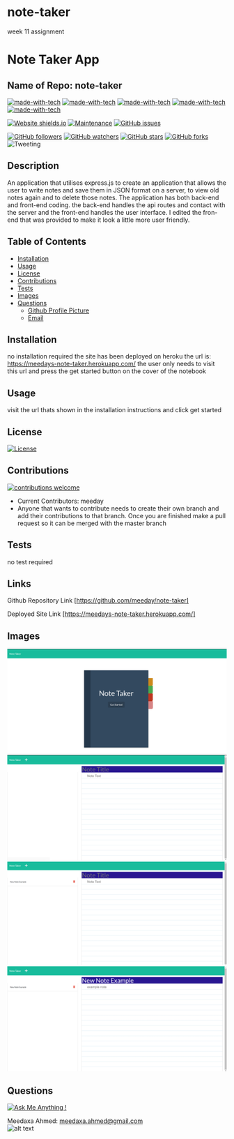 # note-taker
week 11 assignment

 # **Note Taker App**

  ## Name of Repo: note-taker
  [![made-with-tech](https://img.shields.io/badge/Made%20with-HTML-1f425f.svg)](https://shields.io/)
 [![made-with-tech](https://img.shields.io/badge/Made%20with-JavaScript-1f425f.svg)](https://shields.io/)
 [![made-with-tech](https://img.shields.io/badge/Made%20with-CSS-1f425f.svg)](https://shields.io/)
 [![made-with-tech](https://img.shields.io/badge/Made%20with-Node-1f425f.svg)](https://shields.io/)
 [![made-with-tech](https://img.shields.io/badge/Made%20with-Other-1f425f.svg)](https://shields.io/)
 
  [![Website shields.io](https://img.shields.io/website-up-down-green-red/http/shields.io.svg)](http://shields.io/) [![Maintenance](https://img.shields.io/badge/Maintained%3F-yes-green.svg)](https://shields.io/)
  [![GitHub issues](https://img.shields.io/github/issues/meeday/note-taker.svg)](https://GitHub.com/meeday/note-taker/issues/)

  [![GitHub followers](https://img.shields.io/github/followers/meeday.svg?style=social&label=Follow&maxAge=2592000)](https://github.com/meeday?tab=followers)
  [![GitHub watchers](https://img.shields.io/github/watchers/meeday/note-taker.svg?style=social&label=Watch&maxAge=2592000)](https://GitHub.com/meeday/note-taker/watchers/)
  [![GitHub stars](https://img.shields.io/github/stars/meeday/note-taker.svg?style=social&label=Star&maxAge=2592000)](https://GitHub.com/meeday/note-taker/stargazers/)
  [![GitHub forks](https://img.shields.io/github/forks/meeday/note-taker.svg?style=social&label=Fork&maxAge=2592000)](https://GitHub.com/meeday/note-taker/network/)
  ![Tweeting](https://img.shields.io/twitter/url/http/shields.io.svg?style=social)

  ## __Description__
  An application that utilises express.js to create an application that allows the user to write notes and save them in JSON format on a server, to view old notes again and to delete those notes. The application has both back-end and front-end coding. the back-end handles the api routes and contact with the server and the front-end handles the user interface. I edited the fron-end that was provided to make it look a little more user friendly.
  
  ## __Table of Contents__
  * [Installation](#installation)
  * [Usage](#usage)
  * [License](#license)
  * [Contributions](#contributions)
  * [Tests](#tests)
  * [Images](#images)
  * [Questions](#questions)
    *   [Github Profile Picture](#githubprofile)
    *   [Email](#email)

  ## __Installation__
  no installation required the site has been deployed on heroku the url is: https://meedays-note-taker.herokuapp.com/ the user only needs to visit this url and press the get started button on the cover of the notebook
  
  ## __Usage__
  visit the url thats shown in the installation instructions and click get started
  
  ## __License__
  [![License](https://img.shields.io/badge/License-None-Red.svg)](http://shields.io/) 
  
  ## __Contributions__
  [![contributions welcome](https://img.shields.io/badge/contributions-welcome-brightgreen.svg?style=flat)](https://github.com/dwyl/esta/issues)
  - Current Contributors: meeday
  - Anyone that wants to contribute needs to create their own branch and add their contributions to that branch. Once you are finished make a pull request so it can be merged with the master branch
  
  ## __Tests__
  no test required

  ## __Links__

  Github Repository Link [https://github.com/meeday/note-taker]

  Deployed Site Link [https://meedays-note-taker.herokuapp.com/]

  ## __Images__
  ![applicationImages](images/Screenshot1.png)
![applicationImages](images/Screenshot2.png)
![applicationImages](images/Screenshot3.png)
![applicationImages](images/Screenshot4.png)


  ## __Questions__

  [![Ask Me Anything !](https://img.shields.io/badge/Ask%20me-anything-1abc9c.svg)](https://GitHub.com"/meeday)

 Meedaxa Ahmed:    meedaxa.ahmed@gmail.com  
 ![alt text](https://avatars3.githubusercontent.com/u/59993824?v=4 "Profile pic")     
  